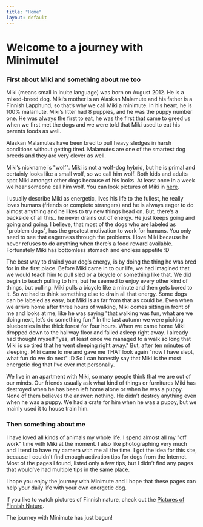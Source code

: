 ```yaml
---
title: "Home"
layout: default
---
```


# Welcome to a journey with Minimute!

### First about Miki and something about me too

Miki (means small in inuite language) was born on August 2012. He is a mixed-breed dog. Miki’s mother is an Alaskan Malamute and his father is a Finnish Lapphund, so that’s why we call Miki a minimute. In his heart, he is 100% malamute. Miki’s litter had 8 puppies, and he was the puppy number one. He was always the first to eat, he was the first that came to greed us when we first met the dogs and we were told that Miki used to eat his parents foods as well.

Alaskan Malamutes have been bred to pull heavy sledges in harsh conditions without getting tired. Malamutes are one of the smartest dog breeds and they are very clever as well.

Miki’s nickname is "wolf". Miki is not a wolf-dog hybrid, but he is primal and certainly looks like a small wolf, so we call him wolf. Both kids and adults spot Miki amongst other dogs because of his looks. At least once in a week we hear someone call him wolf. You can look pictures of Miki in [here](/en/pictures-of-miki/).

I usually describe Miki as energetic, lives his life to the fullest, he really loves humans (friends or complete strangers) and he is always eager to do almost anything and he likes to try new things head on. But, there’s a backside of all this.. he never drains out of energy. He just keeps going and going and going. I believe, that most of the dogs who are labeled as "problem dogs", has the greatest motivation to work for humans. You only need to see that eagerness through the problems. I love Miki because he never refuses to do anything when there’s a food reward available. Fortunately Miki has bottomless stomach and endless appetite :D

The best way to draind your dog’s energy, is by doing the thing he was bred for in the first place. Before Miki came in to our life, we had imagined that we would teach him to pull sled or a bicycle or something like that. We did begin to teach pulling to him, but he seemed to enjoy every other kind of things, but pulling. Miki pulls a bicycle like a minute and then gets bored to it. So we had to think something else to drain all that energy.
Some dogs can be labeled as easy, but Miki is as far from that as could be. Even when we arrive home after three hours of walking, Miki comes sitting in front of me and looks at me, like he was saying "that walking was fun, what are we doing next, let’s do something fun!" In the last autumn we were picking blueberries in the thick forest for four hours. When we came home Miki dropped down to the hallway floor and falled asleep right away. I already had thought myself "yes, at least once we managed to a walk so long that Miki is so tired that he went sleeping right away." But, after ten minutes of sleeping, Miki came to me and gave me THAT look again "now I have slept, what fun do we do next" :D So I can honestly say that Miki is the most energetic dog that I’ve ever met personally.

We live in an apartment with Miki, so many people think that we are out of our minds. Our friends usually ask what kind of things or furnitures Miki has destroyed when he has been left home alone or when he was a puppy. None of them believes the answer: nothing. He didn’t destroy anything even when he was a puppy. We had a crate for him when he was a puppy, but we mainly used it to house train him.

### Then something about me

I have loved all kinds of animals my whole life. I spend almost all my "off work" time with Miki at the moment. I also like photographing very much and I tend to have my camera with me all the time. I got the idea for this site, because I couldn’t find enough activation tips for dogs from the Internet. Most of the pages I found, listed only a few tips, but I didn’t find any pages that would’ve had multiple tips in the same place.

I hope you enjoy the journey with Minimute and I hope that these pages can help your daily life with your own energetic dog.

If you like to watch pictures of Finnish nature, check out the [Pictures of Finnish Nature](/en/pictures-of-finnish-nature/).

The journey with Minimute has just begun!
